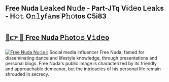 ## Free Nuda L𝚎a𝚔ed N𝚞𝚍e - Part-JTq Vi𝚍𝚎o L𝚎a𝚔s - H𝚘𝚝 O𝚗𝚕yf𝚊ns P𝚑𝚘tos C5i83

# <h2><a href="http://kfb7ow.oniu.top/?m=Free+Nuda">🔗👉 🔴 Free Nuda P𝚑ot𝚘𝚜 V𝚒d𝚎o</a></h2>

[![Free Nuda Nu𝚍e𝚜](https://i.imgur.com/0qMVB7G.gif)](http://kfb7ow.oniu.top/?m=Free+Nuda)
Social media influencer Free Nuda, famed for disseminating dance and lifestyle knowledge, through presentations and personal blogs. Free Nuda's public image is characterized by its friendly and approachable demeanor, but the intricacies of his personal life remain shrouded in secrecy.  

